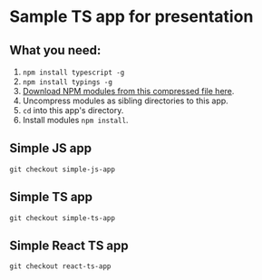 # Sample TS app for presentation

## What you need:

1. `npm install typescript -g`
2. `npm install typings -g`
3. [Download NPM modules from this compressed file here](https://www.dropbox.com/s/gm966k4p8ql73hc/ts-modules.zip?dl=0).
4. Uncompress modules as sibling directories to this app.
5. `cd` into this app's directory.
6. Install modules `npm install`.

## Simple JS app
```
git checkout simple-js-app
```

## Simple TS app
```
git checkout simple-ts-app
```

## Simple React TS app
```
git checkout react-ts-app
```
